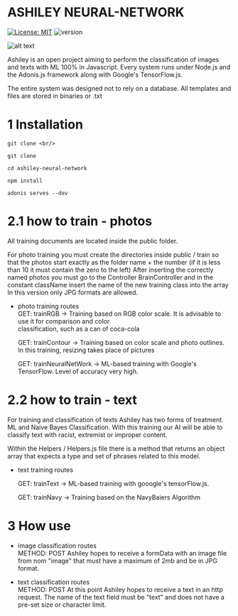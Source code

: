 
# ASHILEY NEURAL-NETWORK
[![License: MIT](https://img.shields.io/badge/License-MIT-yellow.svg)](https://opensource.org/licenses/MIT)
![version](https://img.shields.io/badge/version-1.0.0-blue)

![alt text](https://i1.wp.com/sitn.hms.harvard.edu/wp-content/uploads/2017/08/Half-machine-half-human-brain-2.jpg?resize=960%2C600&ssl=1)


Ashiley is an open project aiming to perform the classification of images and texts with ML 100% in Javascript.
Every system runs under Node.js and the Adonis.js framework along with Google's TensorFlow.js.

The entire system was designed not to rely on a database.
All templates and files are stored in binaries or .txt

# 1 Installation
```
git clone <br/>
```
```
git clone 
```
```
cd ashiley-neural-network
```
```
npm install
```
```
adonis serves --dev
```
# 2.1 how to train - photos

All training documents are located inside the public folder.

For photo training you must create the directories inside public / train so that the photos start exactly as the folder name + the number (if it is less than 10 it must contain the zero to the left)
After inserting the correctly named photos you must go to the Controller BrainController and in the constant className insert the name of the new training class into the array
In this version only JPG formats are allowed.
 
 * photo training routes <br/>
   GET: trainRGB -> Training based on RGB color scale.
   It is advisable to use it for comparison and color <br/>
   classification, such as a can of coca-cola

   GET: trainContour -> Training based on color scale and
   photo outlines. In this training, resizing takes place
   of pictures
   
   GET: trainNeuralNetWork -> ML-based training with
   Google's TensorFlow. Level of accuracy very high.


# 2.2 how to train - text
For training and classification of texts Ashiley has two forms of treatment. ML and Naive Bayes Classification.
With this training our AI will be able to classify text with racist, extremist or improper content.

Within the Helpers / Helpers.js file there is a method that returns an object array that expects a type and set of phrases related to this model.

* text training routes <br/>

  GET: trainText -> ML-based training with gooogle's tensorFlow.js.

  GET: trainNavy -> Training based on the NavyBaiers Algorithm

# 3 How use

* image classification routes <br/>
   METHOD: POST
   Ashiley hopes to receive a formData with an image file from
   nom "image" that must have a maximum of 2mb and be in JPG format.


* text classification routes <br/>
  METHOD: POST
  At this point Ashiley hopes to receive a text in an http request. The name of 
  the text field must be "text" and does not have a pre-set size or character limit.
